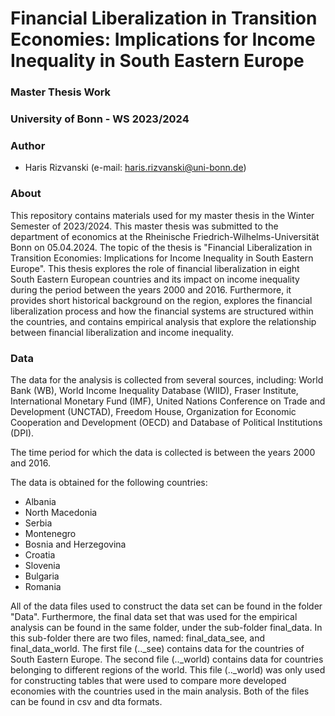 # Financial Liberalization in Transition Economies: Implications for Income Inequality in South Eastern Europe

### Master Thesis Work

### University of Bonn - WS 2023/2024

### Author

- Haris Rizvanski (e-mail: haris.rizvanski@uni-bonn.de)

### About

This repository contains materials used for my master thesis in the Winter Semester of 2023/2024. This master thesis was submitted to the department of economics at the
Rheinische Friedrich-Wilhelms-Universität Bonn on 05.04.2024. The topic of the thesis is "Financial Liberalization in Transition Economies: Implications for Income Inequality
in South Eastern Europe". This thesis explores the role of financial liberalization in eight South Eastern European countries and its impact on income inequality during the period
between the years 2000 and 2016. Furthermore, it provides short historical background on the region, explores the financial liberalization process and how the financial systems 
are structured within the countries, and contains empirical analysis that explore the relationship between financial liberalization and income inequality.

### Data

The data for the analysis is collected from several sources, including: World Bank (WB), World Income Inequality Database (WIID), Fraser Institute, International Monetary Fund (IMF), 
United Nations Conference on Trade and Development (UNCTAD), Freedom House, Organization for Economic Cooperation and Development (OECD) and Database of Political Institutions (DPI).

The time period for which the data is collected is between the years 2000 and 2016. 

The data is obtained for the following countries:

- Albania
- North Macedonia
- Serbia
- Montenegro
- Bosnia and Herzegovina
- Croatia
- Slovenia
- Bulgaria
- Romania

All of the data files used to construct the data set can be found in the folder "Data". Furthermore, the final data set that was used for the empirical analysis can be found in the 
same folder, under the sub-folder final_data. In this sub-folder there are two files, named: final_data_see, and final_data_world. The first file (.._see) contains data for the countries
of South Eastern Europe. The second file (.._world) contains data for countries belonging to different regions of the world. This file (.._world) was only used for constructing tables that
were used to compare more developed economies with the countries used in the main analysis. Both of the files can be found in csv and dta formats. 

